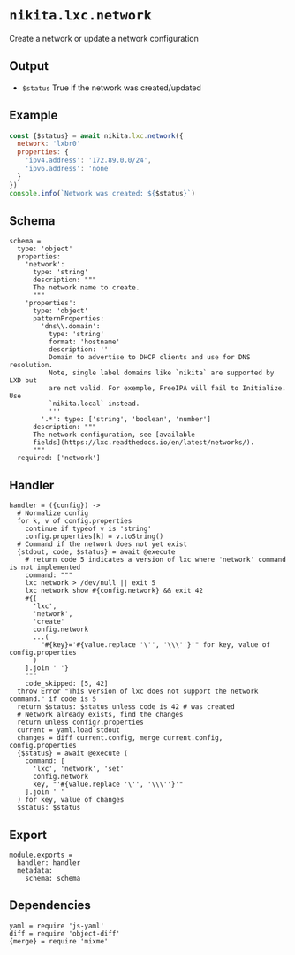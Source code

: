 
# `nikita.lxc.network`

Create a network or update a network configuration

## Output

* `$status`
  True if the network was created/updated

## Example

```js
const {$status} = await nikita.lxc.network({
  network: 'lxbr0'
  properties: {
    'ipv4.address': '172.89.0.0/24',
    'ipv6.address': 'none'
  }
})
console.info(`Network was created: ${$status}`)
```

## Schema

    schema =
      type: 'object'
      properties:
        'network':
          type: 'string'
          description: """
          The network name to create.
          """
        'properties':
          type: 'object'
          patternProperties:
            'dns\\.domain':
              type: 'string'
              format: 'hostname'
              description: '''
              Domain to advertise to DHCP clients and use for DNS resolution.
              Note, single label domains like `nikita` are supported by LXD but
              are not valid. For exemple, FreeIPA will fail to Initialize. Use
              `nikita.local` instead.
              '''
            '.*': type: ['string', 'boolean', 'number']
          description: """
          The network configuration, see [available
          fields](https://lxc.readthedocs.io/en/latest/networks/).
          """
      required: ['network']

## Handler

    handler = ({config}) ->
      # Normalize config
      for k, v of config.properties
        continue if typeof v is 'string'
        config.properties[k] = v.toString()
      # Command if the network does not yet exist
      {stdout, code, $status} = await @execute
        # return code 5 indicates a version of lxc where 'network' command is not implemented
        command: """
        lxc network > /dev/null || exit 5
        lxc network show #{config.network} && exit 42
        #{[
          'lxc',
          'network',
          'create'
          config.network
          ...(
            "#{key}='#{value.replace '\'', '\\\''}'" for key, value of config.properties
          )
        ].join ' '}
        """
        code_skipped: [5, 42]
      throw Error "This version of lxc does not support the network command." if code is 5
      return $status: $status unless code is 42 # was created
      # Network already exists, find the changes
      return unless config?.properties
      current = yaml.load stdout
      changes = diff current.config, merge current.config, config.properties
      {$status} = await @execute (
        command: [
          'lxc', 'network', 'set'
          config.network
          key, "'#{value.replace '\'', '\\\''}'"
        ].join ' '
      ) for key, value of changes
      $status: $status

## Export

    module.exports =
      handler: handler
      metadata:
        schema: schema

## Dependencies

    yaml = require 'js-yaml'
    diff = require 'object-diff'
    {merge} = require 'mixme'
